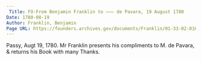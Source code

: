 ```yaml
---
 Title: FO-From Benjamin Franklin to ——— de Pavara, 19 August 1780
Date: 1780-08-19
Author: Franklin, Benjamin
Page URL: https://founders.archives.gov/documents/Franklin/01-33-02-0168
---
```


Passy, Augt 19, 1780.
Mr Franklin presents his compliments to M. de Pavara, & returns his Book with many Thanks.

